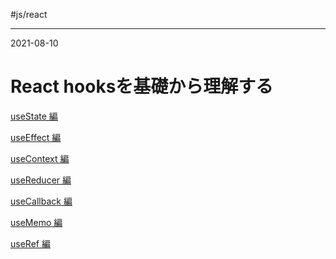 #js/react 

---
2021-08-10

# React hooksを基礎から理解する

[useState 編](https://qiita.com/seira/items/f063e262b1d57d7e78b4)

[useEffect 編](https://qiita.com/seira/items/e62890f11e91f6b9653f)

[useContext 編](https://qiita.com/seira/items/fccdf4e73c59c491558d)

[useReducer 編](https://qiita.com/seira/items/2fbad56e84bda885c84c)

[useCallback 編](https://qiita.com/seira/items/8a170cc950241a8fdb23)

[useMemo 編](https://qiita.com/seira/items/42576765aecc9fa6b2f8)

[useRef 編](https://qiita.com/seira/items/0e6a2d835f1afb50544d)
